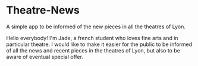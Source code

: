 # Theatre-News
A simple app to be informed of the new pieces in all the theatres of Lyon.

Hello everybody!
I'm Jade, a french student who loves fine arts and in particular theatre. I would like to make it easier for the public to be informed of all the news and recent pieces in the theatres of Lyon, but also to be aware of eventual special offer.
